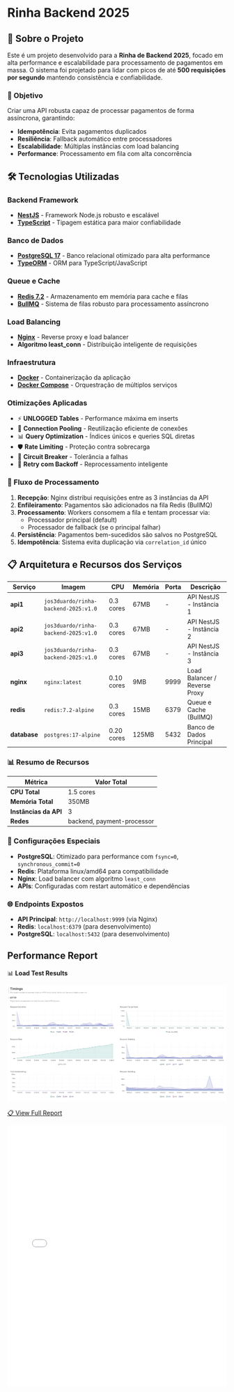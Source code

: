 # Rinha Backend 2025

## 📖 Sobre o Projeto

Este é um projeto desenvolvido para a **Rinha de Backend 2025**, focado em alta performance e escalabilidade para processamento de pagamentos em massa. O sistema foi projetado para lidar com picos de até **500 requisições por segundo** mantendo consistência e confiabilidade.

### 🎯 Objetivo

Criar uma API robusta capaz de processar pagamentos de forma assíncrona, garantindo:

- **Idempotência**: Evita pagamentos duplicados
- **Resiliência**: Fallback automático entre processadores
- **Escalabilidade**: Múltiplas instâncias com load balancing
- **Performance**: Processamento em fila com alta concorrência

## 🛠️ Tecnologias Utilizadas

### **Backend Framework**

- **[NestJS](https://nestjs.com/)** - Framework Node.js robusto e escalável
- **[TypeScript](https://www.typescriptlang.org/)** - Tipagem estática para maior confiabilidade

### **Banco de Dados**

- **[PostgreSQL 17](https://www.postgresql.org/)** - Banco relacional otimizado para alta performance
- **[TypeORM](https://typeorm.io/)** - ORM para TypeScript/JavaScript

### **Queue e Cache**

- **[Redis 7.2](https://redis.io/)** - Armazenamento em memória para cache e filas
- **[BullMQ](https://docs.bullmq.io/)** - Sistema de filas robusto para processamento assíncrono

### **Load Balancing**

- **[Nginx](https://nginx.org/)** - Reverse proxy e load balancer
- **Algoritmo least_conn** - Distribuição inteligente de requisições

### **Infraestrutura**

- **[Docker](https://www.docker.com/)** - Containerização da aplicação
- **[Docker Compose](https://docs.docker.com/compose/)** - Orquestração de múltiplos serviços

### **Otimizações Aplicadas**

- ⚡ **UNLOGGED Tables** - Performance máxima em inserts
- 🔄 **Connection Pooling** - Reutilização eficiente de conexões
- 📊 **Query Optimization** - Índices únicos e queries SQL diretas
- 🛡️ **Rate Limiting** - Proteção contra sobrecarga
- 🔁 **Circuit Breaker** - Tolerância a falhas
- 📝 **Retry com Backoff** - Reprocessamento inteligente

### 🔄 Fluxo de Processamento

1. **Recepção**: Nginx distribui requisições entre as 3 instâncias da API
2. **Enfileiramento**: Pagamentos são adicionados na fila Redis (BullMQ)
3. **Processamento**: Workers consomem a fila e tentam processar via:
   - Processador principal (default)
   - Processador de fallback (se o principal falhar)
4. **Persistência**: Pagamentos bem-sucedidos são salvos no PostgreSQL
5. **Idempotência**: Sistema evita duplicação via `correlation_id` único

## 📋 Arquitetura e Recursos dos Serviços

| Serviço      | Imagem                               | CPU        | Memória | Porta | Descrição                     |
| ------------ | ------------------------------------ | ---------- | ------- | ----- | ----------------------------- |
| **api1**     | `jos3duardo/rinha-backend-2025:v1.0` | 0.3 cores  | 67MB    | -     | API NestJS - Instância 1      |
| **api2**     | `jos3duardo/rinha-backend-2025:v1.0` | 0.3 cores  | 67MB    | -     | API NestJS - Instância 2      |
| **api3**     | `jos3duardo/rinha-backend-2025:v1.0` | 0.3 cores  | 67MB    | -     | API NestJS - Instância 3      |
| **nginx**    | `nginx:latest`                       | 0.10 cores | 9MB     | 9999  | Load Balancer / Reverse Proxy |
| **redis**    | `redis:7.2-alpine`                   | 0.3 cores  | 15MB    | 6379  | Queue e Cache (BullMQ)        |
| **database** | `postgres:17-alpine`                 | 0.20 cores | 125MB   | 5432  | Banco de Dados Principal      |

### 📊 Resumo de Recursos

| Métrica               | Valor Total                |
| --------------------- | -------------------------- |
| **CPU Total**         | 1.5 cores                  |
| **Memória Total**     | 350MB                      |
| **Instâncias da API** | 3                          |
| **Redes**             | backend, payment-processor |

### 🔧 Configurações Especiais

- **PostgreSQL**: Otimizado para performance com `fsync=0`, `synchronous_commit=0`
- **Redis**: Plataforma linux/amd64 para compatibilidade
- **Nginx**: Load balancer com algoritmo `least_conn`
- **APIs**: Configuradas com restart automático e dependências

### 🌐 Endpoints Expostos

- **API Principal**: `http://localhost:9999` (via Nginx)
- **Redis**: `localhost:6379` (para desenvolvimento)
- **PostgreSQL**: `localhost:5432` (para desenvolvimento)

## Performance Report

📊 **Load Test Results**

![Performance Report Preview](./report/timings.png)

[📋 View Full Report](./report.html)

<iframe src="./report/report.html" width="100%" height="600px" frameborder="0">
  <p>
    Your browser does not support iframes.
    <a href="./report/report.html">Click here to view the report</a>
  </p>
</iframe>
